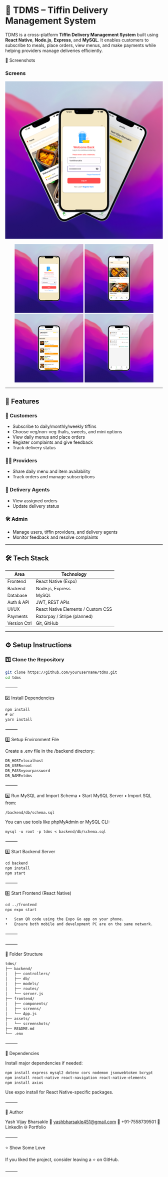 # 🍱 TDMS – Tiffin Delivery Management System

TDMS is a cross-platform **Tiffin Delivery Management System** built using **React Native**, **Node.js**, **Express**, and **MySQL**. It enables customers to subscribe to meals, place orders, view menus, and make payments while helping providers manage deliveries efficiently.

📸 Screenshots
### Screens
![Demo](assets/screenshots/demo.png)

<p align="center">
  <img src="assets/screenshots/login.png" alt="Login" width="220"/>
  <img src="assets/screenshots/home.png" alt="Home" width="220"/>
  <img src="assets/screenshots/menu.png" alt="Menu" width="220"/>
  <img src="assets/screenshots/orders.png" alt="Orders" width="220"/>
</p>

---

## 🚀 Features

### 👤 Customers
- Subscribe to daily/monthly/weekly tiffins
- Choose veg/non-veg thalis, sweets, and mini options
- View daily menus and place orders
- Register complaints and give feedback
- Track delivery status

### 🧑‍🍳 Providers
- Share daily menu and item availability
- Track orders and manage subscriptions

### 🚚 Delivery Agents
- View assigned orders
- Update delivery status

### 🛠 Admin
- Manage users, tiffin providers, and delivery agents
- Monitor feedback and resolve complaints

---

## 🛠 Tech Stack

| Area         | Technology                         |
|--------------|-------------------------------------|
| Frontend     | React Native (Expo)                |
| Backend      | Node.js, Express                   |
| Database     | MySQL                              |
| Auth & API   | JWT, REST APIs                     |
| UI/UX        | React Native Elements / Custom CSS |
| Payments     | Razorpay / Stripe (planned)        |
| Version Ctrl | Git, GitHub                        |

---

## ⚙️ Setup Instructions

### 1️⃣ Clone the Repository

```bash
git clone https://github.com/yourusername/tdms.git
cd tdms
```

⸻

2️⃣ Install Dependencies
```
npm install
# or
yarn install
```

⸻

3️⃣ Setup Environment File

Create a .env file in the /backend directory:
```
DB_HOST=localhost
DB_USER=root
DB_PASS=yourpassword
DB_NAME=tdms
```

⸻

4️⃣ Run MySQL and Import Schema
	•	Start MySQL Server
	•	Import SQL from:
```
/backend/db/schema.sql
```
You can use tools like phpMyAdmin or MySQL CLI:
```
mysql -u root -p tdms < backend/db/schema.sql
```

⸻

5️⃣ Start Backend Server
```
cd backend
npm install
npm start

```
⸻

6️⃣ Start Frontend (React Native)
```
cd ../frontend
npx expo start
```

	•	Scan QR code using the Expo Go app on your phone.
	•	Ensure both mobile and development PC are on the same network.

⸻


⸻

📁 Folder Structure
```
tdms/
├── backend/
│   ├── controllers/
│   ├── db/
│   ├── models/
│   ├── routes/
│   └── server.js
├── frontend/
│   ├── components/
│   ├── screens/
│   └── App.js
├── assets/
│   └── screenshots/
├── README.md
└── .env
```

⸻

📎 Dependencies

Install major dependencies if needed:
```
npm install express mysql2 dotenv cors nodemon jsonwebtoken bcrypt
npm install react-native react-navigation react-native-elements
npm install axios
```
Use expo install for React Native-specific packages.

⸻

🙌 Author

Yash Vijay Bharsakle
📧 yashbharsakle451@gmail.com
📱 +91-7558739501
🔗 LinkedIn
🌐 Portfolio

⸻

⭐️ Show Some Love

If you liked the project, consider leaving a ⭐ on GitHub.

⸻
